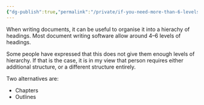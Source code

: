 ```yaml
---
{"dg-publish":true,"permalink":"/private/if-you-need-more-than-6-levels-of-headings-you-want-an-outliner/","tags":["claim"]}
---
```



When writing documents, it can be useful to organise it into a hierachy of headings. Most document writing software allow around 4–6 levels of headings.

Some people have expressed that this does not give them enough levels of hierarchy. If that is the case, it is in my view that person requires either additional structure, or a different structure entirely. 

Two alternatives are:

- Chapters
- Outlines